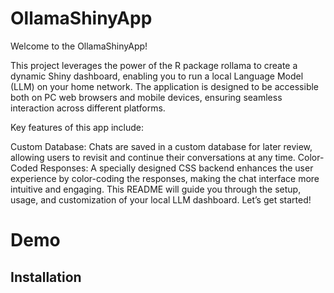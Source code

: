 
# OllamaShinyApp

Welcome to the OllamaShinyApp!

This project leverages the power of the R package rollama to create a
dynamic Shiny dashboard, enabling you to run a local Language Model
(LLM) on your home network. The application is designed to be accessible
both on PC web browsers and mobile devices, ensuring seamless
interaction across different platforms.

Key features of this app include:

Custom Database: Chats are saved in a custom database for later review,
allowing users to revisit and continue their conversations at any time.
Color-Coded Responses: A specially designed CSS backend enhances the
user experience by color-coding the responses, making the chat interface
more intuitive and engaging. This README will guide you through the
setup, usage, and customization of your local LLM dashboard. Let’s get
started!

# Demo

## Installation

